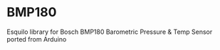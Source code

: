 # BMP180
Esquilo library for Bosch BMP180 Barometric Pressure &amp; Temp Sensor ported from Arduino
